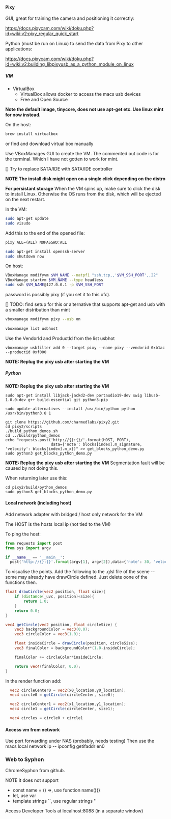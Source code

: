 #### Pixy 
GUI, great for training the camera and positioning it correctly:

https://docs.pixycam.com/wiki/doku.php?id=wiki:v2:pixy_regular_quick_start

Python (must be run on Linux) to send the data from Pixy to other applications:

https://docs.pixycam.com/wiki/doku.php?id=wiki:v2:building_libpixyusb_as_a_python_module_on_linux

##### VM
- VirtualBox
  - VirtualBox allows docker to access the macs usb devices
  - Free and Open Source

__Note the default image, tinycore, does not use apt-get etc. Use linux mint for now instead.__

On the host:

```bash
brew install virtualbox
```
or find and download virtual box manually

Use VBoxManages GUI to create the VM. The commented out code is for the terminal. Which I have not gotten to work for mint. 

[] Try to replace SATA/IDE with SATA/IDE controller 

<!-- Create a new VM with liux installed. Example

https://antixlinux.com/torrent-files/


Create the vm

```bash
export VM_NAME=pixy
export VM_ISO=~/Downloads/linuxmint-20.1-cinnamon-64bit-2.iso

# export VM_ISO=~/downloads/antiX-19.3_x64-base.iso
VBoxManage createvm --name $VM_NAME --ostype "Other_Linux_64" --register --basefolder `pwd` 
VBoxManage modifyvm $VM_NAME --ioapic on                     
VBoxManage modifyvm $VM_NAME --memory 256 --vram 128       
VBoxManage modifyvm $VM_NAME --nic1 nat 
sudo usermod -a -G disk $VM_NAME
sudo vboxmanage createmedium disk --filename /var/disk.vdi --size 16000
VBoxManage list hdds
```

export the uuid from the list commad

```bash
export HDD_UUID=
```

```
VBoxManage storagectl $VM_NAME --name "SATA" --add sata --controller IntelAhci       
VBoxManage storageattach $VM_NAME --storagectl "SATA" --port 0 --device 0 --type hdd --medium $HDD_UUID    
VBoxManage storagectl $VM_NAME --name "IDE" --add ide
VBoxManage storageattach $VM_NAME --storagectl "IDE" --port 1 --device 0 --type dvddrive --medium $VM_ISO             
VBoxManage modifyvm $VM_NAME --boot1 dvd --boot2 disk --boot3 none --boot4 none 
vboxmanage startvm $VM_NAME --type headless
``` -->

__NOTE The install disk might open on a single click depending on the distro__

__For persistant storage__
When the VM spins up, make sure to click the disk to install Linux. Otherwise the OS runs from the disk, which will be ejected on the next restart.

In the VM:
<!-- 
```bash
sudo useradd $VM_NAME
sudo passwd $VM_NAME
sudo su $VM_NAME
``` -->

```bash
sudo apt-get update
sudo visudo
```

Add this to the end of the opened file:

```txt
pixy ALL=(ALL) NOPASSWD:ALL
```

```bash
sudo apt-get install openssh-server
sudo shutdown now
```

On host:
```bash
VBoxManage modifyvm $VM_NAME --natpf1 "ssh,tcp,,'$VM_SSH_PORT',,22"
VBoxManage startvm $VM_NAME --type headless
sudo ssh $VM_NAME@127.0.0.1 -p $VM_SSH_PORT
```

password is possibly pixy (if you set it to this ofc).

[] TODO: find setup for this or alternative that supports apt-get and usb with a smaller distribution than mint

``` bash
vboxmanage modifyvm pixy --usb on
 
vboxmanage list usbhost
```

Use the VendorId and ProductId from the list usbhot
```
vboxmanage usbfilter add 0 --target pixy --name pixy --vendorid 0xb1ac --productid 0xf000
```

__NOTE: Replug the pixy usb after starting the VM__


##### Python
__NOTE: Replug the pixy usb after starting the VM__

```
sudo apt-get install libjack-jackd2-dev portaudio19-dev swig libusb-1.0.0-dev g++ build-essential git python3-pip

sudo update-alternatives --install /usr/bin/python python /usr/bin/python3.8 1

git clone https://github.com/charmedlabs/pixy2.git
cd pixy2/scripts
./build_python_demos.sh
cd ../build/python_demos
echo "requests.post('http://{}:{}/'.format(HOST, PORT),
                    data={'note': blocks[index].m_signature, 'velocity': blocks[index].m_x})" >> get_blocks_python_demo.py
sudo python3 get_blocks_python_demo.py
```

__NOTE: Replug the pixy usb after starting the VM__ Segmentation fault will be caused by not doing this.

When returning later use this: 
``` 
cd pixy2/build/python_demos
sudo python3 get_blocks_python_demo.py
```

#### Local network (including host)
Add network adapter with bridged / host only network for the VM

The HOST is the hosts local ip (not tied to the VM)

To ping the host:
```python
from requests import post
from sys import argv

if __name__ == '__main__':
  post('http://{}:{}'.format(argv[1], argv[2]),data={'note': 30, 'velocity': 40})
```

To visualise the points. Add the following to the .glsl file of the scene -- some may already have drawCircle defined. Just delete oone of the functions then.

```glsl
float drawCircle(vec2 position, float size){
    if (distance(_uvc, position)<size){
        return 1.0;
    }
    return 0.0;
}

vec4 getCircle(vec2 position, float circleSize) {
    vec3 backgroundColor = vec3(0.0);
    vec3 circleColor = vec3(1.0);

    float insideCircle = drawCircle(position, circleSize);
    vec3 finalColor = backgroundColor*(1.0-insideCircle);

    finalColor += circleColor*insideCircle;

    return vec4(finalColor, 0.0);
}
```

In the render function add:

```glsl
  vec2 circleCenter0 = vec2(x0_location,y0_location);
  vec4 circle0 = getCircle(circleCenter, size0);

  vec2 circleCenter1 = vec2(x1_location,y1_location);
  vec4 circle1 = getCircle(circleCenter, size1);

  vec4 circles = circle0 + circle1
```


#### Access vm from network
Use port forwarding under NAS (probably, needs testing)
Then use the macs local network ip -- ipconfig getifaddr en0

### Web to Syphon

ChromeSyphon from github.

NOTE it does not support 
- const name = () =>, use function name(){}
- let, use var
- template strings ``, use regular strings ''

Access Developer Tools at localhost:8088 (in a separate window)

